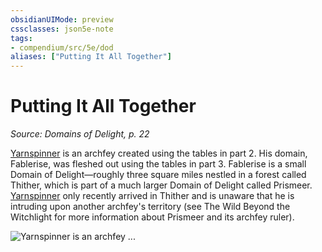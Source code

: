 ```yaml
---
obsidianUIMode: preview
cssclasses: json5e-note
tags:
- compendium/src/5e/dod
aliases: ["Putting It All Together"]
---
```

# Putting It All Together
*Source: Domains of Delight, p. 22* 

[Yarnspinner](/3-Mechanics/CLI/bestiary/npc/yarnspinner-dod.md) is an archfey created using the tables in part 2. His domain, Fablerise, was fleshed out using the tables in part 3. Fablerise is a small Domain of Delight—roughly three square miles nestled in a forest called Thither, which is part of a much larger Domain of Delight called Prismeer. [Yarnspinner](/3-Mechanics/CLI/bestiary/npc/yarnspinner-dod.md) only recently arrived in Thither and is unaware that he is intruding upon another archfey's territory (see The Wild Beyond the Witchlight for more information about Prismeer and its archfey ruler).

![Yarnspinner is an archfey ...](/3-Mechanics/CLI/books/domains-of-delight/img/010.webp#center "Yarnspinner is an archfey who loves to tell stories.")
